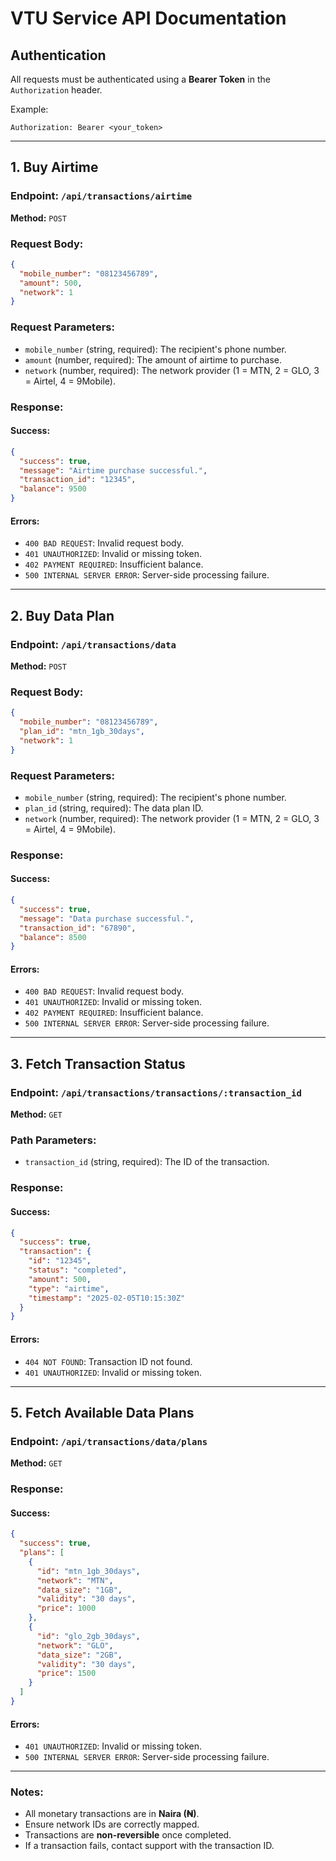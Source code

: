 # VTU Service API Documentation

## Authentication

All requests must be authenticated using a **Bearer Token** in the `Authorization` header.

Example:

```http
Authorization: Bearer <your_token>
```

---

## 1. Buy Airtime

### **Endpoint:** `/api/transactions/airtime`

**Method:** `POST`

### **Request Body:**

```json
{
  "mobile_number": "08123456789",
  "amount": 500,
  "network": 1
}
```

### **Request Parameters:**

- `mobile_number` (string, required): The recipient's phone number.
- `amount` (number, required): The amount of airtime to purchase.
- `network` (number, required): The network provider (1 = MTN, 2 = GLO, 3 = Airtel, 4 = 9Mobile).

### **Response:**

#### Success:

```json
{
  "success": true,
  "message": "Airtime purchase successful.",
  "transaction_id": "12345",
  "balance": 9500
}
```

#### Errors:

- `400 BAD REQUEST`: Invalid request body.
- `401 UNAUTHORIZED`: Invalid or missing token.
- `402 PAYMENT REQUIRED`: Insufficient balance.
- `500 INTERNAL SERVER ERROR`: Server-side processing failure.

---

## 2. Buy Data Plan

### **Endpoint:** `/api/transactions/data`

**Method:** `POST`

### **Request Body:**

```json
{
  "mobile_number": "08123456789",
  "plan_id": "mtn_1gb_30days",
  "network": 1
}
```

### **Request Parameters:**

- `mobile_number` (string, required): The recipient's phone number.
- `plan_id` (string, required): The data plan ID.
- `network` (number, required): The network provider (1 = MTN, 2 = GLO, 3 = Airtel, 4 = 9Mobile).

### **Response:**

#### Success:

```json
{
  "success": true,
  "message": "Data purchase successful.",
  "transaction_id": "67890",
  "balance": 8500
}
```

#### Errors:

- `400 BAD REQUEST`: Invalid request body.
- `401 UNAUTHORIZED`: Invalid or missing token.
- `402 PAYMENT REQUIRED`: Insufficient balance.
- `500 INTERNAL SERVER ERROR`: Server-side processing failure.

---

## 3. Fetch Transaction Status

### **Endpoint:** `/api/transactions/transactions/:transaction_id`

**Method:** `GET`

### **Path Parameters:**

- `transaction_id` (string, required): The ID of the transaction.

### **Response:**

#### Success:

```json
{
  "success": true,
  "transaction": {
    "id": "12345",
    "status": "completed",
    "amount": 500,
    "type": "airtime",
    "timestamp": "2025-02-05T10:15:30Z"
  }
}
```

#### Errors:

- `404 NOT FOUND`: Transaction ID not found.
- `401 UNAUTHORIZED`: Invalid or missing token.

---

## 5. Fetch Available Data Plans

### **Endpoint:** `/api/transactions/data/plans`

**Method:** `GET`

### **Response:**

#### Success:

```json
{
  "success": true,
  "plans": [
    {
      "id": "mtn_1gb_30days",
      "network": "MTN",
      "data_size": "1GB",
      "validity": "30 days",
      "price": 1000
    },
    {
      "id": "glo_2gb_30days",
      "network": "GLO",
      "data_size": "2GB",
      "validity": "30 days",
      "price": 1500
    }
  ]
}
```

#### Errors:

- `401 UNAUTHORIZED`: Invalid or missing token.
- `500 INTERNAL SERVER ERROR`: Server-side processing failure.

---

### Notes:

- All monetary transactions are in **Naira (₦)**.
- Ensure network IDs are correctly mapped.
- Transactions are **non-reversible** once completed.
- If a transaction fails, contact support with the transaction ID.
